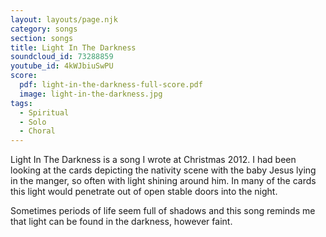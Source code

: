 ```yaml
---
layout: layouts/page.njk
category: songs
section: songs
title: Light In The Darkness
soundcloud_id: 73288859
youtube_id: 4kWJbiuSwPU
score:
  pdf: light-in-the-darkness-full-score.pdf
  image: light-in-the-darkness.jpg
tags:
  - Spiritual
  - Solo
  - Choral
---
```


Light In The Darkness is a song I wrote at Christmas 2012. I had been looking at the cards depicting the nativity scene with the baby Jesus lying in the manger, so often with light shining around him. In many of the cards this light would penetrate out of open stable doors into the night.

Sometimes periods of life seem full of shadows and this song reminds me that light can be found in the darkness, however faint.
